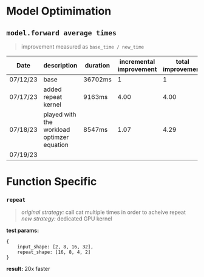 # Model Optimimation

## `model.forward average times`
> improvement measured as `base_time / new_time`

| Date | description | duration | incremental improvement | total improvement
|----------|---------|--------- | ----------------------- | -----------------
| 07/12/23 | base | 36702ms | 1 | 1
| 07/17/23 | added repeat kernel | 9163ms | 4.00 | 4.00
| 07/18/23 | played with the workload optimzer equation | 8547ms | 1.07 | 4.29
| 07/19/23 | 

# Function Specific

### `repeat`
> *original strategy:* call cat multiple times in order to acheive repeat\
> *new strategy:* dedicated GPU kernel

**test params:**
```
{
    input_shape: [2, 8, 16, 32],
    repeat_shape: [16, 8, 4, 2]
}
```

**result:** 20x faster